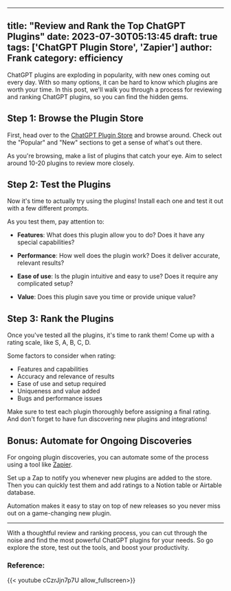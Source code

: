 
---
title: "Review and Rank the Top ChatGPT Plugins"
date: 2023-07-30T05:13:45
draft: true
tags: ['ChatGPT Plugin Store', 'Zapier']
author: Frank
category: efficiency
---

ChatGPT plugins are exploding in popularity, with new ones coming out every day. With so many options, it can be hard to know which plugins are worth your time. In this post, we'll walk you through a process for reviewing and ranking ChatGPT plugins, so you can find the hidden gems.

## Step 1: Browse the Plugin Store
First, head over to the [ChatGPT Plugin Store](https://plugins.chatgpt.com/) and browse around. Check out the "Popular" and "New" sections to get a sense of what's out there. 

As you're browsing, make a list of plugins that catch your eye. Aim to select around 10-20 plugins to review more closely.

## Step 2: Test the Plugins
Now it's time to actually try using the plugins! Install each one and test it out with a few different prompts. 

As you test them, pay attention to:

- **Features**: What does this plugin allow you to do? Does it have any special capabilities?

- **Performance**: How well does the plugin work? Does it deliver accurate, relevant results?

- **Ease of use**: Is the plugin intuitive and easy to use? Does it require any complicated setup?

- **Value**: Does this plugin save you time or provide unique value?

## Step 3: Rank the Plugins
Once you've tested all the plugins, it's time to rank them! Come up with a rating scale, like S, A, B, C, D. 

Some factors to consider when rating:

- Features and capabilities
- Accuracy and relevance of results  
- Ease of use and setup required
- Uniqueness and value added
- Bugs and performance issues

Make sure to test each plugin thoroughly before assigning a final rating. And don't forget to have fun discovering new plugins and integrations!

## Bonus: Automate for Ongoing Discoveries
For ongoing plugin discoveries, you can automate some of the process using a tool like [Zapier](https://zapier.com/). 

Set up a Zap to notify you whenever new plugins are added to the store. Then you can quickly test them and add ratings to a Notion table or Airtable database.

Automation makes it easy to stay on top of new releases so you never miss out on a game-changing new plugin.

---

With a thoughtful review and ranking process, you can cut through the noise and find the most powerful ChatGPT plugins for your needs. So go explore the store, test out the tools, and boost your productivity.


### Reference:
{{< youtube cCzrJjn7p7U allow_fullscreen>}}
        